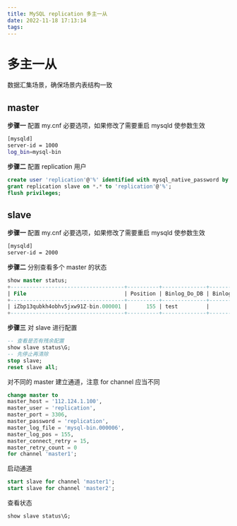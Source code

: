 ```yaml
---
title: MySQL replication 多主一从
date: 2022-11-18 17:13:14
tags:
---
```


# 多主一从
数据汇集场景，确保场景内表结构一致

## master
**步骤一** 配置 my.cnf 必要选项，如果修改了需要重启 mysqld 使参数生效
```bash
[mysqld]
server-id = 1000
log_bin=mysql-bin
```

**步骤二** 配置 replication 用户
```sql
create user 'replication'@'%' identified with mysql_native_password by 'replication';
grant replication slave on *.* to 'replication'@'%';
flush privileges;
```

## slave
**步骤一** 配置 my.cnf 必要选项，如果修改了需要重启 mysqld 使参数生效
```bash
[mysqld]
server-id = 2000
```

**步骤二** 分别查看多个 master 的状态
```sql
show master status;
+------------------------------------+----------+--------------+------------------+-------------------+
| File                               | Position | Binlog_Do_DB | Binlog_Ignore_DB | Executed_Gtid_Set |
+------------------------------------+----------+--------------+------------------+-------------------+
| iZbp13qubkh4obhv5jxw91Z-bin.000001 |      155 | test         |                  |                   |
+------------------------------------+----------+--------------+------------------+-------------------+
```

**步骤三** 对 slave 进行配置
```sql
-- 查看是否有残余配置
show slave status\G;
-- 先停止再清除
stop slave;
reset slave all;
```
对不同的 master 建立通道，注意 for channel 应当不同
```sql
change master to
master_host = '112.124.1.100',
master_user = 'replication',
master_port = 3306,
master_password = 'replication',
master_log_file = 'mysql-bin.000006',
master_log_pos = 155,
master_connect_retry = 15,
master_retry_count = 0
for channel 'master1';
```
启动通道
```sql
start slave for channel 'master1';
start slave for channel 'master2';
```
查看状态
```sql
show slave status\G;
```
